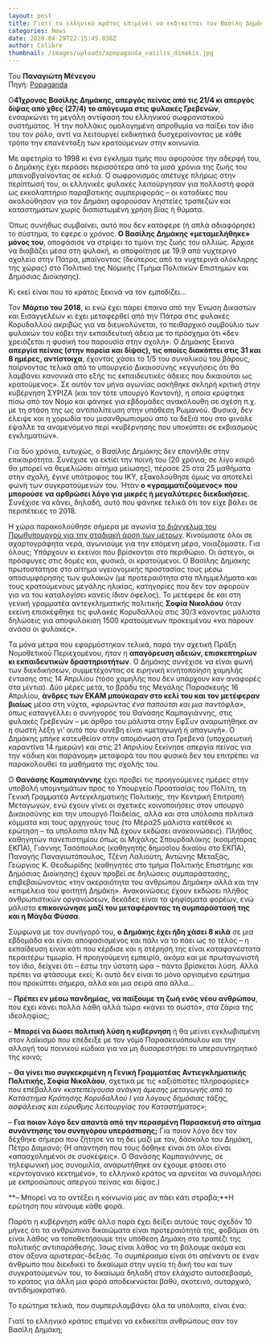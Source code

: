 ```yaml
---
layout: post
title: Γιατί το ελληνικό κράτος επιμένει να εκδικείται τον Βασίλη Δημάκη;
categories: News
date: 2020-04-29T22:15:45.036Z
author: Colibre
thumbnail: /images/uploads/xpopaganda_vasilis_dimakis.jpg
---
```

Του **Παναγιώτη Μένεγου**\
Πηγή: [Popaganda](https://popaganda.gr/postscripts/la-greca-bellezza-vasilis-dimakis/)

Ο**41χρονος Βασίλης Δημάκης, απεργός πείνας από τις 21/4 κι απεργός δίψας από χθες (27/4) το απόγευμα στις φυλακές Γρεβενών**, ενσαρκώνει τη μεγάλη αντίφαση του ελληνικού σωφρονιστικού συστήματος. Ή την πολλάκις ομολογημένη απροθυμία να παίξει τον ίδιο του τον ρόλο, αντί να λειτουργεί εκδικητικά δυσχεραίνοντας με κάθε τρόπο την επανένταξη των κρατούμενων στην κοινωνία.

Με αφετηρία το 1998 κι ένα έγκλημα τιμής που αφορούσε την αδερφή του, ο Δημάκης έχει περάσει περισσότερα από τα μισά χρόνια της ζωής του μπαινοβγαίνοντας σε κελιά. Ο σωφρονισμός απέτυχε πλήρως στην περίπτωσή του, οι ελληνικές φυλακές λειτούργησαν για πολλοστή φορά ως εκκολαπτήριο παραβατικής συμπεριφοράς – οι καταδίκες που ακολούθησαν για τον Δημάκη αφορούσαν ληστείες τραπεζών και καταστημάτων χωρίς διαπιστωμένη χρήση βίας ή θύματα.

Όπως συνήθως συμβαίνει, αυτό που δεν κατάφερε (ή απλά αδιαφόρησε) το σύστημα, το έφερε ο χρόνος. **Ο Βασίλης Δημάκης «μεταμελήθηκε» μόνος του**, αποφάσισε να στρίψει το τιμόνι της ζωής του αλλιώς. Άρχισε να διαβάζει μέσα στη φυλακή, κι αποφοίτησε με 19.9 από νυχτερινό σχολείο στην Πάτρα, μπαίνοντας (δεύτερος από τα νυχτερινά ολόκληρης της χώρας) στο Πολιτικό της Νομικής (Τμήμα Πολιτικών Επιστημών και Δημόσιας Διοίκησης).

Κι εκεί είναι που το κράτος ξεκινά να τον εμποδίζει…

Τον **Μάρτιο του 2018**, κι ενώ έχει πάρει έπαινο από την Ένωση Δικαστών και Εισαγγελέων κι έχει μεταφερθεί από την Πάτρα στις φυλακές Κορυδαλλού ακριβώς για να διευκολύνεται, το πειθαρχικό συμβούλιο των φυλακών του κόβει την εκπαιδευτική άδεια με το πρόσχημα ότι «δεν χρειάζεται η φυσική του παρουσία στην σχολή». Ο Δημάκης ξεκινά **απεργία πείνας (στην πορεία και δίψας), τις οποίες διακόπτει στις 31 και 8 ημέρες, αντίστοιχα**, έχοντας χάσει το 1/5 του συνολικού του βάρους, παίρνοντας τελικά από το υπουργείο Δικαιοσύνης «εγγυήσεις ότι θα λαμβάνει κανονικά στο εξής τις εκπαιδευτικές άδειες που δικαιούται ως κρατούμενος». Σε αυτόν τον μήνα αγωνίας ασκήθηκε σκληρή κριτική στην κυβέρνηση ΣΥΡΙΖΑ (και τον τότε υπουργό Κοντονή), η οποία κρύφτηκε πίσω από τον Νόμο και φάνηκε για εβδομάδες ανακόλουθη σε σχέση π.χ. με τη στάση της ως αντιπολίτευση στην υπόθεση Ρωμανού. Φυσικά, δεν έλειψε και η χορωδία του μισανθρωπισμού από τα δεξιά που στο φινάλε έψαλλε τα αναμενόμενα περί «κυβέρνησης που υποκύπτει σε εκβιασμούς εγκληματιών».

Για δύο χρόνια, ευτυχώς, ο Βασίλης Δημάκης δεν επανήλθε στην επικαιρότητα. Συνέχισε να εκτίει την ποινή του (20 χρόνια, σε λίγο καιρό θα μπορεί να θεμελιώσει αίτημα μείωσης), πέρασε 25 στα 25 μαθήματα στην σχολή, έγινε υπότροφος του ΙΚΥ, εξακολούθησε όμως να αποτελεί φωνή των συγκρατούμενών του. Ήταν **ο «γραμματιζούμενος» που μπορούσε να αρθρώσει λόγο για μικρές ή μεγαλύτερες διεκδικήσεις**. Συνέχισε να κάνει, δηλαδή, αυτό που φάνηκε τελικά ότι τον είχε βάλει σε περιπέτειες το 2018.

Η χώρα παρακολούθησε σήμερα με αγωνία [το διάγγελμα του Πρωθυπουργού για την σταδιακή άρση των μέτρων](https://popaganda.gr/newstrack/mitsotakis-4/). Κινούμαστε όλοι σε αχαρτογράφητα νερά, αγωνιούμε για την επόμενη μέρα, νοιαζόμαστε. Για όλους; Υπάρχουν κι εκείνοι που βρίσκονται στο περιθώριο. Οι άστεγοι, οι πρόσφυγες στις δομές και, φυσικά, οι κρατούμενοι. Ο Βασίλης Δημάκης πρωτοστάτησε στο αίτημα υγειονομικής προστασίας τους μέσω αποσυμφόρησης των φυλακών (με προτεραιότητα στα πλημμελήματα και τους κρατούμενους μεγάλης ηλικίας, κατηγορίες που δεν τον αφορούν για να του καταλογίσει κανείς ίδιον όφελος). Το μετέφερε δε και στη γενική γραμματέα αντεγκληματικής πολιτικής **Σοφία Νικολάου** όταν εκείνη επισκέφθηκε τις φυλακές Κορυδαλλού στις 30/3 κάνοντας μάλιστα δηλώσεις για αποφυλάκιση 1500 κρατούμενων προκειμένου «να πάρουν ανάσα οι φυλακές».

Τα μόνα μέτρα που εφαρμόστηκαν τελικά, παρά την σχετική Πράξη Νομοθετικού Περιεχομένου, ήταν η **απαγόρευση αδειών, επισκεπτηρίων κι εκπαιδευτικών δραστηριοτήτων**. Ο Δημάκης συνέχισε να είναι φωνή των διεκδικήσεων, συμμετέχοντας σε ειρηνική κινητοποίηση χαμηλής έντασης στις 14 Απριλίου (τόσο χαμηλής που δεν υπάρχουν καν αναφορές στα μίντια). Δύο μέρες μετά, το βράδυ της Μεγάλης Παρασκευής 16 Απριλίου, **άνδρες των ΕΚΑΜ μπούκαραν στο κελί του και τον μετέφεραν βιαίως** μέσα στη νύχτα, *«φορώντας ένα παπούτσι και μια παντόφλα»*, όπως καταγγέλλει ο συνήγορός του Θανάσης Καμπαγιάννης, στις φυλακές Γρεβενών – με άρθρο του μάλιστα στην ΕφΣυν αναρωτήθηκε αν η σωστή λέξη γι’ αυτό που συνέβη είναι «μεταγωγή ή απαγωγή». Ο Δημάκης μπήκε κατευθείαν στην απομόνωση στα Γρεβενά (υποχρεωτική καραντίνα 14 ημερών) και στις 21 Απριλίου ξεκίνησε απεργία πείνας για την «άδικη και παράνομη» μεταφορά του που φυσικά δεν του επιτρέπει να παρακολουθεί τα μαθήματα της σχολής του.

Ο **Θανάσης Καμπαγιάννης** έχει προβεί τις προηγούμενες ημέρες στην υποβολή υπομνημάτων προς το Υπουργείο Προστασίας του Πολίτη, τη Γενική Γραμματέα Αντεγκληματικής Πολιτικής, την Κεντρική Επιτροπή Μεταγωγών, ενώ έχουν γίνει οι σχετικές κοινοποιήσεις στον υπουργό Δικαιοσύνης και την υπουργό Παιδείας, αλλά και στα υπόλοιπα πολιτικά κόμματα και τους αρχηγούς τους (το Μέρα25 μάλιστα κατέθεσε κι ερώτηση – τα υπόλοιπα πλην ΝΔ έχουν εκδώσει ανακοινώσεις). Πλήθος καθηγητών πανεπιστημίου όπως οι Μιχάλης Σπουρδαλάκης (κοσμήτορας ΕΚΠΑ), Γιάννης Τασόπουλος (καθηγητής δημοσίου δικαίου στο ΕΚΠΑ), Παναγής Παναγιωτόπουλος, Τζένη Λαλιούτη, Αντώνης Μεταξάς, Γεώργιος Κ. Θεοδωρίδης (καθηγητές στο τμήμα Πολιτικής Επιστήμης και Δημόσιας Διοίκησης) έχουν προβεί σε δηλώσεις συμπαράστασης, επιβεβαιώνοντας «την ακεραιότητα του ανθρώπου Δημάκη» αλλά και την «επιμέλεια του φοιτητή Δημάκη». Ανακοινώσεις έχουν εκδώσει πλήθος ανθρωπιστικών οργανώσεων, δεκάδες είναι τα ψηφίσματα φορέων, ενώ μάλιστα **επικοινώνησε μαζί του μεταφέροντας τη συμπαράστασή της και η Μάγδα Φύσσα**.

Σύμφωνα με τον συνήγορό του, **ο Δημάκης έχει ήδη χάσει 8 κιλά** σε μια εβδομάδα και είναι αποφασισμένος και πάλι να το πάει ως το τέλος – η εκπαίδευση είναι κάτι που κέρδισε και η στέρησή της είναι καταφανέστατα περαιτέρω τιμωρία. Η προηγούμενη εμπειρία, ακόμα και με πρωταγωνιστή τον ίδιο, δείχνει ότι – έστω την ύστατη ώρα – πάντα βρίσκεται λύση. Αλλά πρέπει να φτάσουμε εκεί; Κι αυτό δεν είναι το μόνο οργισμένο ερώτημα που προκύπτει σήμερα, αλλά και μια σειρά από άλλα…

– **Πρέπει εν μέσω πανδημίας, να παίξουμε τη ζωή ενός νέου ανθρώπου**, που έχει κάνει πολλά λάθη αλλά τώρα «κάνει το σωστό», στα ζάρια της ιδεοληψίας;

– **Μπορεί να δώσει πολιτική λύση η κυβέρνηση** ή θα μείνει εγκλωβισμένη στον λαϊκισμό που επέδειξε με τον νόμο Παρασκευόπουλου και την αλλαγή του ποινικού κώδικα για να μη δυσαρεστήσει το υπερσυντηρητικό της κοινό;

– **Θα γίνει πιο συγκεκριμένη η Γενική Γραμματέας Αντιεγκληματικής Πολιτικής, Σοφία Νικολάου**, σχετικά με τις «αξιόπιστες πληροφορίες» που επέβαλλαν *«κατεπείγουσα ανάγκη άμεσης μεταγωγής από το Κατάστημα Κράτησης Κορυδαλλού Ι για λόγους δημόσιας τάξης, ασφάλειας και εύρυθμης λειτουργίας του Καταστήματος»*;

– **Για ποιον λόγο δεν απαντά από την περασμένη Παρασκευή στο αίτημα συνάντησης του συνηγόρου υπεράσπισης;** Για ποιον λόγο δεν τον δέχθηκε σήμερα που ζήτησε να τη δει μαζί με τον, δάσκαλο του Δημάκη, Πέτρο Δαμιανό; (Η απάντηση που τους δόθηκε είναι ότι όλοι είναι «απασχολημένοι σε συσκέψεις». Ο Θανάσης Καμπαγιάννης, σε τηλεφωνική μας συνομιλία, αναρωτήθηκε αν έχουμε φτάσει στο «ερντογανικό κεκτημένο», το ελληνικό κράτος να αρνείται να συνομιλήσει με εκπροσώπους απεργού πείνας και δίψας.)

**– Μπορεί να το αντέξει η κοινωνία μας αν πάει κάτι στραβά;**Η ερώτηση που κάνουμε κάθε φορά.

Παρότι η κυβέρνηση κάθε άλλο παρά έχει δείξει αυτούς τους σχεδόν 10 μήνες ότι τα ανθρώπινα δικαιώματα είναι προτεραιότητά της, φοβάμαι ότι είναι λάθος να τοποθετήσουμε την υπόθεση Δημάκη στο τραπέζι της πολιτικής αντιπαράθεσης. Ίσως είναι λάθος να τη βάλουμε ακόμα και στον άξονα αριστεράς-δεξιάς. Το συμπέρασμα είναι ότι απέναντι σε έναν άνθρωπο που διεκδικεί το δικαίωμα στην υγεία τη δική του και των συγκρατούμενών του, το δικαίωμα δηλαδή στον ελάχιστο αυτοσεβασμό, το κράτος για άλλη μια φορά αποδεικνύεται βαθύ, σκοτεινό, αυταρχικό, αντιδημοκρατικό.

Το ερώτημα τελικά, που συμπεριλαμβάνει όλα τα υπόλοιπα, είναι ένα:

Γιατί το ελληνικό κράτος επιμένει να εκδικείται ανθρώπους σαν τον Βασίλη Δημάκη;